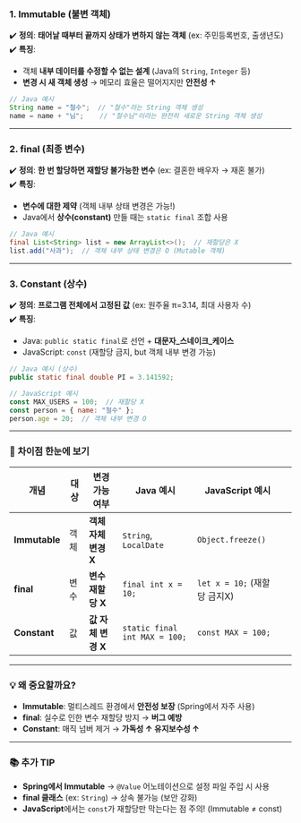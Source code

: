 ### 1. **Immutable (불변 객체)**  
✔️ **정의**: **태어날 때부터 끝까지 상태가 변하지 않는 객체** (ex: 주민등록번호, 출생년도)  
✔️ **특징**:  
   - 객체 **내부 데이터를 수정할 수 없는 설계** (Java의 `String`, `Integer` 등)  
   - **변경 시 새 객체 생성** → 메모리 효율은 떨어지지만 **안전성 ↑**  
```java
// Java 예시
String name = "철수";  // "철수"라는 String 객체 생성
name = name + "님";    // "철수님"이라는 완전히 새로운 String 객체 생성
```

---
### 2. **final (최종 변수)**  
✔️ **정의**: **한 번 할당하면 재할당 불가능한 변수** (ex: 결혼한 배우자 → 재혼 불가)  
✔️ **특징**:  
   - **변수에 대한 제약** (객체 내부 상태 변경은 가능!)  
   - Java에서 **상수(constant)** 만들 때는 `static final` 조합 사용  
```java
// Java 예시
final List<String> list = new ArrayList<>();  // 재할당은 X
list.add("사과");  // 객체 내부 상태 변경은 O (Mutable 객체)
```

---
### 3. **Constant (상수)**  
✔️ **정의**: **프로그램 전체에서 고정된 값** (ex: 원주율 π=3.14, 최대 사용자 수)  
✔️ **특징**:  
   - Java: `public static final`로 선언 + **대문자_스네이크_케이스**  
   - JavaScript: `const` (재할당 금지, but 객체 내부 변경 가능)  
```java
// Java 예시 (상수)
public static final double PI = 3.141592;
```

```javascript
// JavaScript 예시
const MAX_USERS = 100;  // 재할당 X
const person = { name: "철수" };
person.age = 20;  // 객체 내부 변경 O
```

---
### 🧩 **차이점 한눈에 보기**  
| 개념            | 대상  | 변경 가능 여부       | Java 예시                       | JavaScript 예시           |     |
| ------------- | --- | -------------- | ----------------------------- | ----------------------- | --- |
| **Immutable** | 객체  | **객체 자체 변경 X** | `String`, `LocalDate`         | `Object.freeze()`       |     |
| **final**     | 변수  | **변수 재할당 X**   | `final int x = 10;`           | `let x = 10;` (재할당 금지X) |     |
| **Constant**  | 값   | **값 자체 변경 X**  | `static final int MAX = 100;` | `const MAX = 100;`      |     |

---
### 💡 **왜 중요할까요?**  
- **Immutable**: 멀티스레드 환경에서 **안전성 보장** (Spring에서 자주 사용)  
- **final**: 실수로 인한 변수 재할당 방지 → **버그 예방**  
- **Constant**: 매직 넘버 제거 → **가독성 ↑ 유지보수성 ↑**

---
### 📚 **추가 TIP**  
- **Spring에서 Immutable** → `@Value` 어노테이션으로 설정 파일 주입 시 사용  
- **final 클래스** (ex: `String`) → 상속 불가능 (보안 강화)  
- **JavaScript**에서는 `const`가 재할당만 막는다는 점 주의! (Immutable ≠ const)

